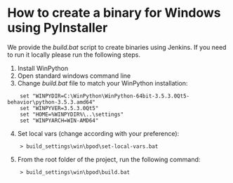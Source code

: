 # How to create a binary for Windows using PyInstaller 

We provide the *build.bat* script to create binaries using Jenkins. If you need to run it locally please run the following steps.
 
1. Install WinPython
2. Open standard windows command line
3. Change *build.bat* file to match your WinPython installation:
```
    set "WINPYDIR=C:\WinPython\WinPython-64bit-3.5.3.0Qt5-behavior\python-3.5.3.amd64"
    set "WINPYVER=3.5.3.0Qt5"
    set "HOME=%WINPYDIR%\..\settings"
    set "WINPYARCH=WIN-AMD64"
```
4. Set local vars (change according with your preference):

````
    > build_settings\win\bpod\set-local-vars.bat
````

5. From the root folder of the project, run the following command:

````
    > build_settings\win\bpod\build.bat
````
